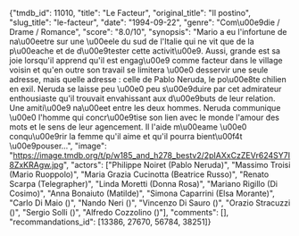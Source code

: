 {"tmdb_id": 11010, "title": "Le Facteur", "original_title": "Il postino", "slug_title": "le-facteur", "date": "1994-09-22", "genre": "Com\u00e9die / Drame / Romance", "score": "8.0/10", "synopsis": "Mario a eu l'infortune de na\u00eetre sur une \u00eele du sud de l'Italie qui ne vit que de la p\u00eache et de d\u00e9tester cette activit\u00e9. Aussi, grande est sa joie lorsqu'il apprend qu'il est engag\u00e9 comme facteur dans le village voisin et qu'en outre son travail se limitera \u00e0 desservir une seule adresse, mais quelle adresse : celle de Pablo Neruda, le po\u00e8te chilien en exil. Neruda se laisse peu \u00e0 peu s\u00e9duire par cet admirateur enthousiaste qu'il trouvait envahissant aux d\u00e9buts de leur relation. Une amiti\u00e9 na\u00eet entre les deux hommes. Neruda communique \u00e0 l'homme qui concr\u00e9tise son lien avec le monde l'amour des mots et le sens de leur agencement. Il l'aide m\u00eame \u00e0 conqu\u00e9rir la femme qu'il aime et qu'il pourra bient\u00f4t \u00e9pouser...", "image": "https://image.tmdb.org/t/p/w185_and_h278_bestv2/2pIAXxCzZEVr624SY7I8ZxKRAgw.jpg", "actors": ["Philippe Noiret (Pablo Neruda)", "Massimo Troisi (Mario Ruoppolo)", "Maria Grazia Cucinotta (Beatrice Russo)", "Renato Scarpa (Telegrapher)", "Linda Moretti (Donna Rosa)", "Mariano Rigillo (Di Cosimo)", "Anna Bonaiuto (Matilde)", "Simona Caparrini (Elsa Morante)", "Carlo Di Maio ()", "Nando Neri ()", "Vincenzo Di Sauro ()", "Orazio Stracuzzi ()", "Sergio Solli ()", "Alfredo Cozzolino ()"], "comments": [], "recommandations_id": [13386, 27670, 56784, 38251]}